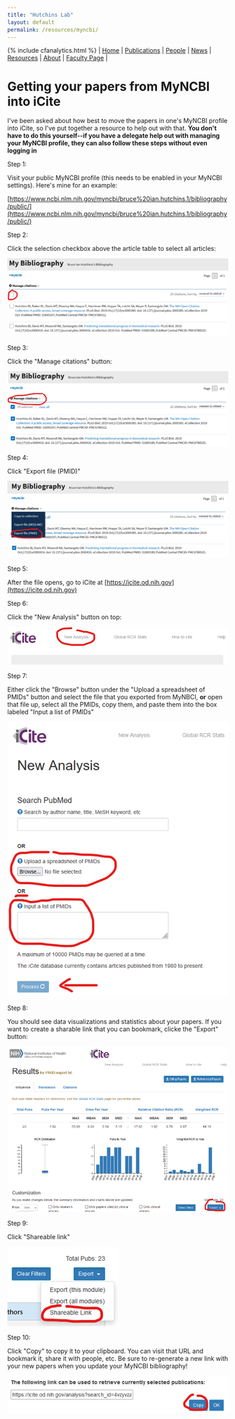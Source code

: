 ```yaml
---
title: "Hutchins Lab"
layout: default
permalink: /resources/myncbi/
---
```

{% include cfanalytics.html %}
| [Home](/index) | [Publications](/publications) | [People](/people) | [News](/news) |  [Resources](/resources) | [About](/about) | [Faculty Page](https://ischool.wisc.edu/blog/staff/hutchins-b-ian/) |

# Getting your papers from MyNCBI into iCite

I've been asked about how best to move the papers in one's MyNCBI profile into iCite, so I've put together a resource to help out with that. **You don't have to do this yourself--if you have a delegate help out with managing your MyNCBI profile, they can also follow these steps without even logging in**

Step 1:

Visit your public MyNCBI profile (this needs to be enabled in your MyNCBI settings). Here's mine for an example: 

[https://www.ncbi.nlm.nih.gov/myncbi/bruce%20ian.hutchins.1/bibliography/public/](https://www.ncbi.nlm.nih.gov/myncbi/bruce%20ian.hutchins.1/bibliography/public/)

Step 2: 

Click the selection checkbox above the article table to select all articles:

![Select all](/assets/myncbi1.png)

Step 3:

Click the "Manage citations" button:

![Manage citations](/assets/myncbi2.png)

Step 4:

Click "Export file (PMID)"

![Export File PMID](/assets/myncbi3.png)

Step 5:

After the file opens, go to iCite at [https://icite.od.nih.gov](https://icite.od.nih.gov)

Step 6:

Click the "New Analysis" button on top:

![New Analysis at iCite](/assets/myncbi4.png)

Step 7:

Either click the "Browse" button under the "Upload a spreadsheet of PMIDs" button and select the file that you exported from MyNBCI, **or** open that file up, select all the PMIDs, copy them, and paste them into the box labeled "Input a list of PMIDs"

![Supply PMIDs to iCite](/assets/myncbi5.png)

Step 8:

You should see data visualizations and statistics about your papers. If you want to create a sharable link that you can bookmark, clicke the "Export" button:

![Export sharable link](/assets/myncbi6.png)

Step 9:

Click "Shareable link"

![Export sharable link](/assets/myncbi7.png)

Step 10:

Click "Copy" to copy it to your clipboard. You can visit that URL and bookmark it, share it with people, etc. Be sure to re-generate a new link with your new papers when you update your MyNCBI bibliography!

![Copy link to clipboard](/assets/myncbi8.png)
